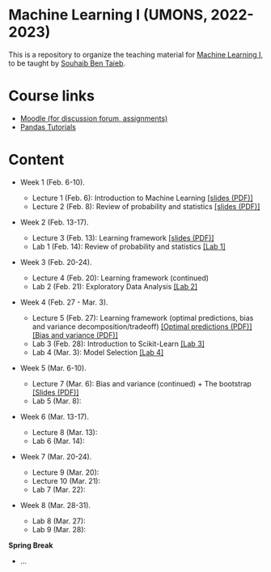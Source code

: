 # Machine Learning I (UMONS, 2022-2023)

This is a repository to organize the teaching material for [Machine Learning I](https://applications.umons.ac.be/web/en/pde/2022-2023/aa/S-INFO-256.htm), to be taught by [Souhaib Ben Taieb](http://www.souhaib-bentaieb.com).

# Course links

- [Moodle (for discussion forum, assignments)](https://moodle.umons.ac.be/course/view.php?id=2785)
- [Pandas Tutorials](https://pandas.pydata.org/docs/user_guide/10min.html#operations)

# Content

- Week 1 (Feb. 6-10). 
  - Lecture 1 (Feb. 6): Introduction to Machine Learning [[slides (PDF)]](./slides/lecture1-intro.pdf)
  - Lecture 2 (Feb. 8): Review of probability and statistics [[slides (PDF)]](./slides/lecture2-prob-stats-review.pdf)


- Week 2 (Feb. 13-17). 
  - Lecture 3 (Feb. 13): Learning framework [[slides (PDF)]](./slides/lecture3-learning-framework.pdf)
  - Lab 1 (Feb. 14): Review of probability and statistics [[Lab 1]](./labs/lab1/)
  
- Week 3 (Feb. 20-24). 
  - Lecture 4 (Feb. 20): Learning framework (continued)
  - Lab 2 (Feb. 21): Exploratory Data Analysis [[Lab 2]](./labs/lab2/)
  
- Week 4 (Feb. 27 - Mar. 3). 
  - Lecture 5 (Feb. 27): Learning framework (optimal predictions, bias and variance decomposition/tradeoff) [[Optimal predictions (PDF)]](./slides/lecture5-optimal-predictions.pdf) [[Bias and variance (PDF)]](./slides/lecture6-bias-variance.pdf)
  - Lab 3 (Feb. 28): Introduction to Scikit-Learn [[Lab 3]](./labs/lab3/)
  - Lab 4 (Mar. 3): Model Selection [[Lab 4]](./labs/lab4/)

- Week 5 (Mar. 6-10). 
  - Lecture 7 (Mar. 6): Bias and variance (continued) + The bootstrap [[Slides (PDF)]](./slides/lecture7-bootstrap.pdf)
  - Lab 5 (Mar. 8): 

- Week 6 (Mar. 13-17). 
  - Lecture 8 (Mar. 13): 
  - Lab 6 (Mar. 14): 

- Week 7 (Mar. 20-24). 
  - Lecture 9 (Mar. 20): 
  - Lecture 10 (Mar. 21): 
  - Lab 7 (Mar. 22): 

- Week 8 (Mar. 28-31). 
  - Lab 8 (Mar. 27): 
  - Lab 9 (Mar. 28): 


**Spring Break**


- ...

